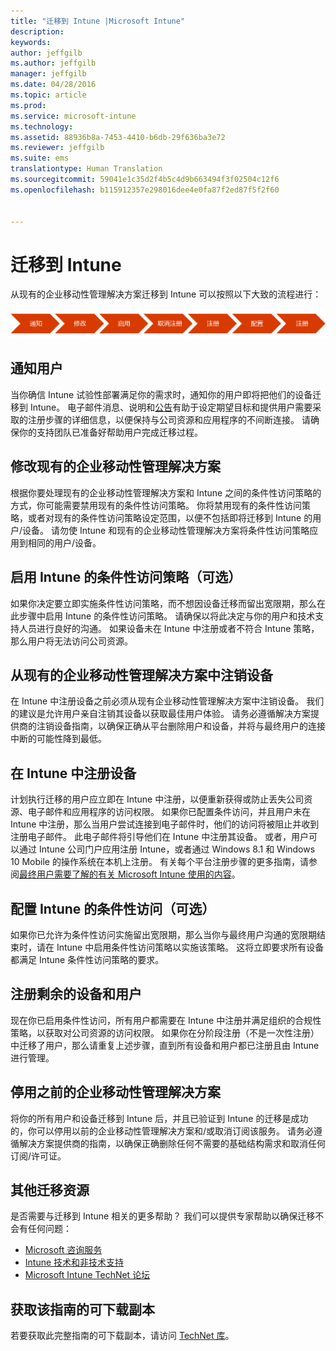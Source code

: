 ```yaml
---
title: "迁移到 Intune |Microsoft Intune"
description: 
keywords: 
author: jeffgilb
ms.author: jeffgilb
manager: jeffgilb
ms.date: 04/28/2016
ms.topic: article
ms.prod: 
ms.service: microsoft-intune
ms.technology: 
ms.assetid: 88936b8a-7453-4410-b6db-29f636ba3e72
ms.reviewer: jeffgilb
ms.suite: ems
translationtype: Human Translation
ms.sourcegitcommit: 59041e1c35d2f4b5c4d9b663494f3f02504c12f6
ms.openlocfilehash: b115912357e298016dee4e0fa87f2ed87f5f2f60


---
```


# 迁移到 Intune


从现有的企业移动性管理解决方案迁移到 Intune 可以按照以下大致的流程进行：

![Intune 的迁移步骤](./media/migrate-intune-steps.png)

## 通知用户

当你确信 Intune 试验性部署满足你的需求时，通知你的用户即将把他们的设备迁移到 Intune。 电子邮件消息、说明和[公告](https://gallery.technet.microsoft.com/Intune-End-User-Enrollment-3a0c9b0c?WT.mc_id=Blog_Intune_General_PCIT)有助于设定期望目标和提供用户需要采取的注册步骤的详细信息，以便保持与公司资源和应用程序的不间断连接。 请确保你的支持团队已准备好帮助用户完成迁移过程。

## 修改现有的企业移动性管理解决方案

根据你要处理现有的企业移动性管理解决方案和 Intune 之间的条件性访问策略的方式，你可能需要禁用现有的条件性访问策略。 你将禁用现有的条件性访问策略，或者对现有的条件性访问策略设定范围，以便不包括即将迁移到 Intune 的用户/设备。  请勿使 Intune 和现有的企业移动性管理解决方案将条件性访问策略应用到相同的用户/设备。

## 启用 Intune 的条件性访问策略（可选）

如果你决定要立即实施条件性访问策略，而不想因设备迁移而留出宽限期，那么在此步骤中启用 Intune 的条件性访问策略。  请确保以将此决定与你的用户和技术支持人员进行良好的沟通。  如果设备未在 Intune 中注册或者不符合 Intune 策略，那么用户将无法访问公司资源。

## 从现有的企业移动性管理解决方案中注销设备

在 Intune 中注册设备之前必须从现有企业移动性管理解决方案中注销设备。 我们的建议是允许用户亲自注销其设备以获取最佳用户体验。  请务必遵循解决方案提供商的注销设备指南，以确保正确从平台删除用户和设备，并将与最终用户的连接中断的可能性降到最低。

## 在 Intune 中注册设备

计划执行迁移的用户应立即在 Intune 中注册，以便重新获得或防止丢失公司资源、电子邮件和应用程序的访问权限。 如果你已配置条件访问，并且用户未在 Intune 中注册，那么当用户尝试连接到电子邮件时，他们的访问将被阻止并收到注册电子邮件。 此电子邮件将引导他们在 Intune 中注册其设备。  或者，用户可以通过 Intune 公司门户应用注册 Intune，或者通过 Windows 8.1 和 Windows 10 Mobile 的操作系统在本机上注册。 有关每个平台注册步骤的更多指南，请参阅[最终用户需要了解的有关 Microsoft Intune 使用的内容](/intune/deploy-use/what-to-tell-your-end-users-about-using-microsoft-intune)。

## 配置 Intune 的条件性访问（可选）

如果你已允许为条件性访问实施留出宽限期，那么当你与最终用户沟通的宽限期结束时，请在 Intune 中启用条件性访问策略以实施该策略。 这将立即要求所有设备都满足 Intune 条件性访问策略的要求。

## 注册剩余的设备和用户

现在你已启用条件性访问，所有用户都需要在 Intune 中注册并满足组织的合规性策略，以获取对公司资源的访问权限。 如果你在分阶段注册（不是一次性注册）中迁移了用户，那么请重复上述步骤，直到所有设备和用户都已注册且由 Intune 进行管理。

## 停用之前的企业移动性管理解决方案

将你的所有用户和设备迁移到 Intune 后，并且已验证到 Intune 的迁移是成功的，你可以停用以前的企业移动性管理解决方案和/或取消订阅该服务。 请务必遵循解决方案提供商的指南，以确保正确删除任何不需要的基础结构需求和取消任何订阅/许可证。

## 其他迁移资源

是否需要与迁移到 Intune 相关的更多帮助？ 我们可以提供专家帮助以确保迁移不会有任何问题：

<!--- - [Microsoft Intune Onboarding](/em/solutions/fasttrack-center-benefit-for-enterprise-mobility-suite-ems)--->
- [Microsoft 咨询服务](https://www.microsoft.com/en-us/microsoftservices/default.aspx)
- [Intune 技术和非技术支持](/intune/troubleshoot/how-to-get-support-for-microsoft-intune)
- [Microsoft Intune TechNet 论坛](https://social.technet.microsoft.com/Forums/en-US/home?forum=microsoftintuneprod)

## 获取该指南的可下载副本

若要获取此完整指南的可下载副本，请访问 [TechNet 库](https://gallery.technet.microsoft.com/Migrating-to-Intune-ea439387)。



<!--HONumber=Oct16_HO3-->


